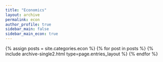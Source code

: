 ```yaml
---
title: "Economics"
layout: archive
permalink: econ
author_profile: true
sidebar_main: false
sidebar_main_econ: true
---
```


{% assign posts = site.categories.econ %}
{% for post in posts %} {% include archive-single2.html type=page.entries_layout %} {% endfor %}

